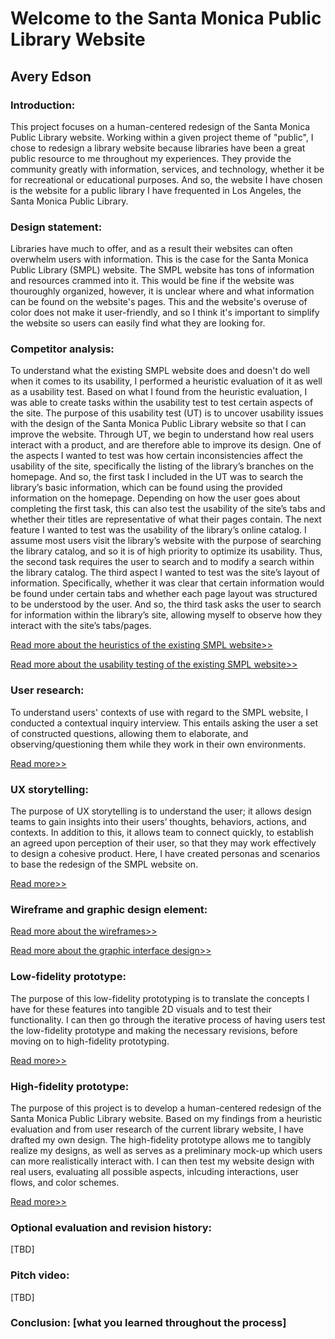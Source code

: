 # Welcome to the Santa Monica Public Library Website
## Avery Edson

### Introduction: 

This project focuses on a human-centered redesign of the Santa Monica Public Library website. Working within a given project theme of "public", I chose to redesign a library website because libraries have been a great public resource to me throughout my experiences. They provide the community greatly with information, services, and technology, whether it be for recreational or educational purposes. And so, the website I have chosen is the website for a public library I have frequented in Los Angeles, the Santa Monica Public Library.

### Design statement: 

Libraries have much to offer, and as a result their websites can often overwhelm users with information. This is the case for the Santa Monica Public Library (SMPL) website. The SMPL website has tons of information and resources crammed into it. This would be fine if the website was thouroughly organized, however, it is unclear where and what information can be found on the website's pages. This and the website's overuse of color does not make it user-friendly, and so I think it's important to simplify the website so users can easily find what they are looking for.

### Competitor analysis:

To understand what the existing SMPL website does and doesn't do well when it comes to its usability, I performed a heuristic evaluation of it as well as a usability test. Based on what I found from the heuristic evaluation, I was able to create tasks within the usability test to test certain aspects of the site. The purpose of this usability test (UT) is to uncover usability issues with the design of the Santa Monica Public Library website so that I can improve the website. Through UT, we begin to understand how real users interact with a product, and are therefore able to improve its design. One of the aspects I wanted to test was how certain inconsistencies affect the usability of the site, specifically the listing of the library’s branches on the homepage. And so, the first task I included in the UT was to search the library’s basic information, which can be found using the provided information on the homepage. Depending on how the user goes about completing the first task, this can also test the usability of the site’s tabs and whether their titles are representative of what their pages contain. The next feature I wanted to test was the usability of the library’s online catalog. I assume most users visit the library’s website with the purpose of searching the library catalog, and so it is of high priority to optimize its usability. Thus, the second task requires the user to search and to modify a search within the library catalog. The third aspect I wanted to test was the site’s layout of information. Specifically, whether it was clear that certain information would be found under certain tabs and whether each page layout was structured to be understood by the user. And so, the third task asks the user to search for information within the library’s site, allowing myself to observe how they interact with the site’s tabs/pages.

[Read more about the heuristics of the existing SMPL website>>](https://github.com/aveds/DH150-2020S/blob/master/assignment01/README.md)

[Read more about the usability testing of the existing SMPL website>>](https://github.com/aveds/DH150-2020S/blob/master/assignment02/README.md)

### User research:

To understand users' contexts of use with regard to the SMPL website, I conducted a contextual inquiry interview. This entails asking the user a set of constructed questions, allowing them to elaborate, and observing/questioning them while they work in their own environments.

[Read more>>](https://github.com/aveds/DH150-2020S/blob/master/assignment04/README.md)

### UX storytelling:

The purpose of UX storytelling is to understand the user; it allows design teams to gain insights into their users’ thoughts, behaviors, actions, and contexts. In addition to this, it allows team to connect quickly, to establish an agreed upon perception of their user, so that they may work effectively to design a cohesive product. Here, I have created personas and scenarios to base the redesign of the SMPL website on.

[Read more>>](https://github.com/aveds/DH150-2020S/blob/master/assignment05/README.md)

### Wireframe and graphic design element:

[Read more about the wireframes>>](https://github.com/aveds/DH150-2020S/blob/master/assignment06/README.md)

[Read more about the graphic interface design>>](https://github.com/aveds/DH150-2020S/blob/master/assignment07/README.md)

### Low-fidelity prototype:

The purpose of this low-fidelity prototyping is to translate the concepts I have for these features into tangible 2D visuals and to test their functionality. I can then go through the iterative process of having users test the low-fidelity prototype and making the necessary revisions, before moving on to high-fidelity prototyping.

[Read more>>](https://github.com/aveds/DH150-2020S/blob/master/assignment06/README.md)

### High-fidelity prototype:

The purpose of this project is to develop a human-centered redesign of the Santa Monica Public Library website. Based on my findings from a heuristic evaluation and from user research of the current library website, I have drafted my own design. The high-fidelity prototype allows me to tangibly realize my designs, as well as serves as a preliminary mock-up which users can more realistically interact with. I can then test my website design with real users, evaluating all possible aspects, inlcuding interactions, user flows, and color schemes.

[Read more>>](https://github.com/aveds/DH150-2020S/blob/master/assignment07/README.md)

### Optional evaluation and revision history:

[TBD]

### Pitch video:

[TBD]

### Conclusion: [what you learned throughout the process]



